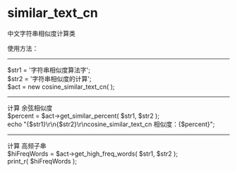 # similar_text_cn
中文字符串相似度计算类

使用方法：<hr>
 $str1 = '字符串相似度算法字';<br>
 $str2 = '字符串相似度的计算';<br>
 $act = new cosine_similar_text_cn(  );<br>
<hr>
计算 余弦相似度<br>
 $percent = $act->get_similar_percent( $str1, $str2 );<br>
 echo "{$str1}\r\n{$str2}\r\ncosine_similar_text_cn 相似度：{$percent}";<br>
<hr>
计算 高频子串<br>
 $hiFreqWords = $act->get_high_freq_words( $str1, $str2 );<br>
 print_r( $hiFreqWords );<br>
 
